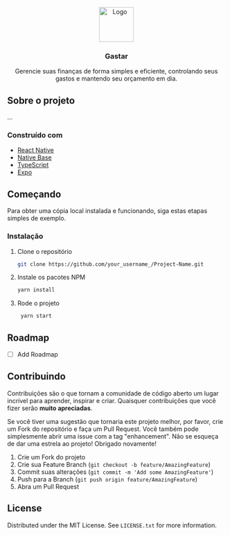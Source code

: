 <div align="center">
  <a href="/">
    <img src="images/logo.png" alt="Logo" width="80" height="80">
  </a>

  <h3 align="center">Gastar</h3>

  <p align="center">
    Gerencie suas finanças de forma simples e eficiente, controlando seus gastos e mantendo seu orçamento em dia.
  </p>
</div>

## Sobre o projeto

...

### Construído com

* [React Native](https://reactnative.dev/)
* [Native Base](https://nativebase.io/)
* [TypeScript](https://www.typescriptlang.org/)
* [Expo](https://expo.dev/)

## Começando

Para obter uma cópia local instalada e funcionando, siga estas etapas simples de exemplo.

### Instalação

1. Clone o repositório
   ```sh
   git clone https://github.com/your_username_/Project-Name.git
   ```
2. Instale os pacotes NPM
   ```sh
   yarn install
   ```
3. Rode o projeto
   ```sh
    yarn start
    ```

## Roadmap

- [ ] Add Roadmap

## Contribuindo

Contribuições são o que tornam a comunidade de código aberto um lugar incrível para aprender, inspirar e criar. Quaisquer contribuições que você fizer serão **muito apreciadas**.

Se você tiver uma sugestão que tornaria este projeto melhor, por favor, crie um Fork do repositório e faça um Pull Request. Você também pode simplesmente abrir uma issue com a tag "enhancement". Não se esqueça de dar uma estrela ao projeto! Obrigado novamente!

1. Crie um Fork do projeto
2. Crie sua Feature Branch (`git checkout -b feature/AmazingFeature`)
3. Commit suas alterações (`git commit -m 'Add some AmazingFeature'`)
4. Push para a Branch (`git push origin feature/AmazingFeature`)
5. Abra um Pull Request

<!-- LICENSE -->
## License

Distributed under the MIT License. See `LICENSE.txt` for more information.
